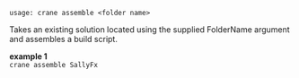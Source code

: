 `usage: crane assemble <folder name>`

Takes an existing solution located using the supplied FolderName argument
and assembles a build script.

**example 1**  
            `crane assemble SallyFx`

